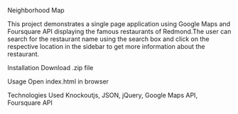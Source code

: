 Neighborhood Map

This project demonstrates a single page application using Google Maps and Foursquare API displaying the famous restaurants of Redmond.The user can search for the restaurant name using the search box and click on the respective location in the sidebar to get more information about the restaurant.

Installation
Download .zip file

Usage
Open index.html in browser

Technologies Used
Knockoutjs, JSON, jQuery, Google Maps API, Foursquare API